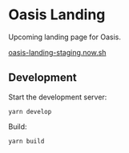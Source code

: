 # Oasis Landing

Upcoming landing page for Oasis.

[oasis-landing-staging.now.sh](https://oasis-landing-staging.now.sh/)

## Development

Start the development server:

`yarn develop`

Build:

`yarn build`
